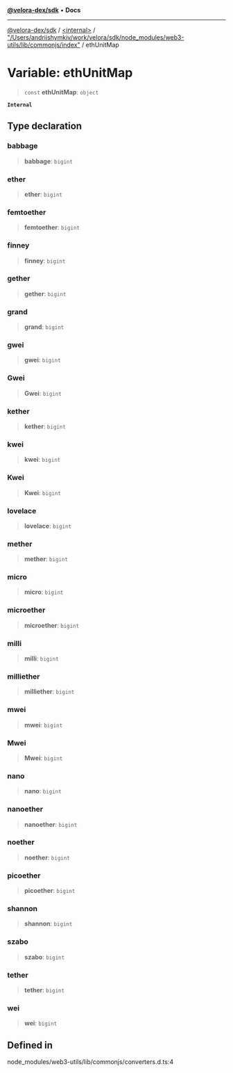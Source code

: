 [**@velora-dex/sdk**](../../../../README.md) • **Docs**

***

[@velora-dex/sdk](../../../../globals.md) / [\<internal\>](../../../README.md) / ["/Users/andriishymkiv/work/velora/sdk/node\_modules/web3-utils/lib/commonjs/index"](../README.md) / ethUnitMap

# Variable: ethUnitMap

> `const` **ethUnitMap**: `object`

**`Internal`**

## Type declaration

### babbage

> **babbage**: `bigint`

### ether

> **ether**: `bigint`

### femtoether

> **femtoether**: `bigint`

### finney

> **finney**: `bigint`

### gether

> **gether**: `bigint`

### grand

> **grand**: `bigint`

### gwei

> **gwei**: `bigint`

### Gwei

> **Gwei**: `bigint`

### kether

> **kether**: `bigint`

### kwei

> **kwei**: `bigint`

### Kwei

> **Kwei**: `bigint`

### lovelace

> **lovelace**: `bigint`

### mether

> **mether**: `bigint`

### micro

> **micro**: `bigint`

### microether

> **microether**: `bigint`

### milli

> **milli**: `bigint`

### milliether

> **milliether**: `bigint`

### mwei

> **mwei**: `bigint`

### Mwei

> **Mwei**: `bigint`

### nano

> **nano**: `bigint`

### nanoether

> **nanoether**: `bigint`

### noether

> **noether**: `bigint`

### picoether

> **picoether**: `bigint`

### shannon

> **shannon**: `bigint`

### szabo

> **szabo**: `bigint`

### tether

> **tether**: `bigint`

### wei

> **wei**: `bigint`

## Defined in

node\_modules/web3-utils/lib/commonjs/converters.d.ts:4
